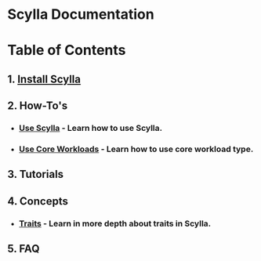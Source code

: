 # Scylla Documentation

# Table of Contents

## 1. [Install Scylla](install.md)

## 2. How-To's
* ### [Use Scylla](using_scylla.md) - Learn how to use Scylla.
* ### [Use Core Workloads](workloads.md) - Learn how to use core workload type.

## 3. Tutorials 

## 4. Concepts
* ### [Traits](traits.md) - Learn in more depth about traits in Scylla.

## 5. FAQ
